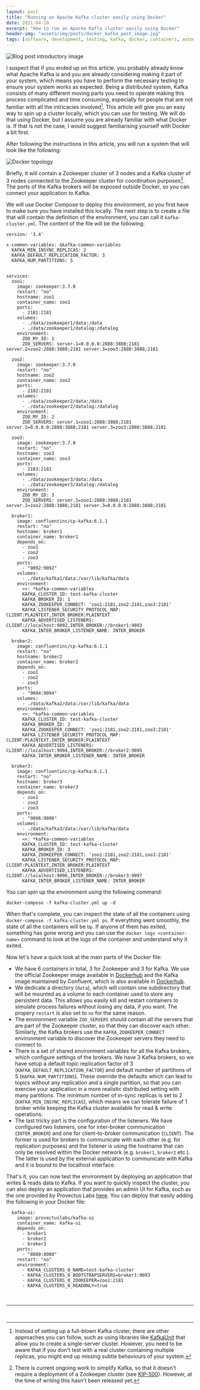 ```yaml
---
layout: post
title: "Running an Apache Kafka cluster easily using Docker"
date: 2021-04-20
excerpt: "How to run an Apache Kafla cluster easily using Docker"
header-img: "assets/img/posts/docker_kafka_post_image.jpg"
tags: [software, development, testing, kafka, docker, containers, automation]
---
```

  
![Blog post introductory image](../assets/img/posts/docker_kafka_post_image.jpg "Photo by frank mckenna on Unsplash")

I suspect that if you ended up on this article, you probably already know what Apache Kafka is and you are already considering making it part of your system, which means you have to perform the necessary testing to ensure your system works as expected. Being a distributed system, Kafka consists of many different moving parts you need to operate making this process complicated and time consuming, especially for people that are not familiar with all the intricacies involved[^stub_caveat]. This article will give you an easy way to spin up a cluster locally, which you can use for testing. We will do that using Docker, but I assume you are already familiar with what Docker is. If that is not the case, I would suggest familiarising yourself with Docker a bit first.

After following the instructions in this article, you will run a system that will look like the following:

![Docker topology](../assets/img/posts/kafka_docker_topology.png)

Briefly, it will contain a Zookeeper cluster of 3 nodes and a Kafka cluster of 3 nodes connected to the Zookeeper cluster for coordination purposes[^zookeeper]. The ports of the Kafka brokers will be exposed outside Docker, so you can connect your application to Kafka.

We will use Docker Compose to deploy this environment, so you first have to make sure you have installed this locally. The next step is to create a file that will contain the definition of the environment, you can call it `kafka-cluster.yml`. The content of the file will be the following:
```
version: '3.4'

x-common-variables: &kafka-common-variables
  KAFKA_MIN_INSYNC_REPLICAS: 2
  KAFKA_DEFAULT_REPLICATION_FACTOR: 3
  KAFKA_NUM_PARTITIONS: 5


services:
  zoo1:
    image: zookeeper:3.7.0
    restart: "no"
    hostname: zoo1
    container_name: zoo1
    ports:
      - 2181:2181
    volumes:
      - ./data/zookeeper1/data:/data
      - ./data/zookeeper1/datalog:/datalog
    environment:
      ZOO_MY_ID: 1
      ZOO_SERVERS: server.1=0.0.0.0:2888:3888;2181 server.2=zoo2:2888:3888;2181 server.3=zoo3:2888:3888;2181

  zoo2:
    image: zookeeper:3.7.0
    restart: "no"
    hostname: zoo2
    container_name: zoo2
    ports:
      - 2182:2181
    volumes:
      - ./data/zookeeper2/data:/data
      - ./data/zookeeper2/datalog:/datalog
    environment:
      ZOO_MY_ID: 2
      ZOO_SERVERS: server.1=zoo1:2888:3888;2181 server.2=0.0.0.0:2888:3888;2181 server.3=zoo3:2888:3888;2181

  zoo3:
    image: zookeeper:3.7.0
    restart: "no"
    hostname: zoo3
    container_name: zoo3
    ports:
      - 2183:2181
    volumes:
      - ./data/zookeeper3/data:/data
      - ./data/zookeeper3/datalog:/datalog
    environment:
      ZOO_MY_ID: 3
      ZOO_SERVERS: server.1=zoo1:2888:3888;2181 server.2=zoo2:2888:3888;2181 server.3=0.0.0.0:2888:3888;2181

  broker1:
    image: confluentinc/cp-kafka:6.1.1
    restart: "no"
    hostname: broker1
    container_name: broker1
    depends_on:
      - zoo1
      - zoo2
      - zoo3
    ports:
      - "9092:9092"
    volumes:
      - ./data/kafka1/data:/var/lib/kafka/data
    environment:
      <<: *kafka-common-variables
      KAFKA_CLUSTER_ID: test-kafka-cluster
      KAFKA_BROKER_ID: 1
      KAFKA_ZOOKEEPER_CONNECT: 'zoo1:2181,zoo2:2181,zoo3:2181'
      KAFKA_LISTENER_SECURITY_PROTOCOL_MAP: CLIENT:PLAINTEXT,INTER_BROKER:PLAINTEXT
      KAFKA_ADVERTISED_LISTENERS: CLIENT://localhost:9092,INTER_BROKER://broker1:9093
      KAFKA_INTER_BROKER_LISTENER_NAME: INTER_BROKER

  broker2:
    image: confluentinc/cp-kafka:6.1.1
    restart: "no"
    hostname: broker2
    container_name: broker2
    depends_on:
      - zoo1
      - zoo2
      - zoo3
    ports:
      - "9094:9094"
    volumes:
      - ./data/kafka2/data:/var/lib/kafka/data
    environment:
      <<: *kafka-common-variables
      KAFKA_CLUSTER_ID: test-kafka-cluster
      KAFKA_BROKER_ID: 2
      KAFKA_ZOOKEEPER_CONNECT: 'zoo1:2181,zoo2:2181,zoo3:2181'
      KAFKA_LISTENER_SECURITY_PROTOCOL_MAP: CLIENT:PLAINTEXT,INTER_BROKER:PLAINTEXT
      KAFKA_ADVERTISED_LISTENERS: CLIENT://localhost:9094,INTER_BROKER://broker2:9095
      KAFKA_INTER_BROKER_LISTENER_NAME: INTER_BROKER

  broker3:
    image: confluentinc/cp-kafka:6.1.1
    restart: "no"
    hostname: broker3
    container_name: broker3
    depends_on:
      - zoo1
      - zoo2
      - zoo3
    ports:
      - "9096:9096"
    volumes:
      - ./data/kafka3/data:/var/lib/kafka/data
    environment:
      <<: *kafka-common-variables
      KAFKA_CLUSTER_ID: test-kafka-cluster
      KAFKA_BROKER_ID: 3
      KAFKA_ZOOKEEPER_CONNECT: 'zoo1:2181,zoo2:2181,zoo3:2181'
      KAFKA_LISTENER_SECURITY_PROTOCOL_MAP: CLIENT:PLAINTEXT,INTER_BROKER:PLAINTEXT
      KAFKA_ADVERTISED_LISTENERS: CLIENT://localhost:9096,INTER_BROKER://broker3:9097
      KAFKA_INTER_BROKER_LISTENER_NAME: INTER_BROKER

```

You can spin up the environment using the following command:
```
docker-compose -f kafka-cluster.yml up -d
```

When that's complete, you can inspect the state of all the containers using `docker-compose -f kafka-cluster.yml ps`. If everything went smoothly, the state of all the containers will be `Up`. If anyone of them has exited, something has gone wrong and you can use the `docker logs <container-name>` command to look at the logs of the container and understand why it exited.

Now let's have a quick look at the main parts of the Docker file:

* We have 6 containers in total, 3 for Zookeeper and 3 for Kafka. We use the official Zookeeper image available in [Dockerhub](https://hub.docker.com/_/zookeeper) and the Kafka image maintained by Confluent, which is also available in [Dockerhub](https://hub.docker.com/r/confluentinc/cp-kafka).
* We dedicate a directory (`data`), which will contain one subdirectory that will be mounted as a volume to each container used to store any persistent data. This allows you easily kill and restart containers to simulate process failures without losing any data, if you want. The propery `restart` is also set to `no` for the same reason. 
* The environment variable `ZOO_SERVERS` should contain all the servers that are part of the Zookeeper cluster, so that they can discover each other. Similarly, the Kafka brokers use the `KAFKA_ZOOKEEPER_CONNECT` environment variable to discover the Zookeeper servers they need to connect to.
* There is a set of shared environment variables for all the Kafka brokers, which configure settings of the brokers. We have 3 Kafka brokers, so we have setup a default topic replication factor of 3 (`KAFKA_DEFAULT_REPLICATION_FACTOR`) and default number of partitions of 5 (`KAFKA_NUM_PARTITIONS`). These override the defaults which can lead to topics without any replication and a single partition, so that you can exercise your application in a more realistic distributed setting with many partitions. The minimum number of in-sync replicas is set to 2 (`KAFKA_MIN_INSYNC_REPLICAS`), which means we can tolerate failure of 1 broker while keeping the Kafka cluster available for read & write operations.
* The last tricky part is the configuration of the listeners. We have configured two listeners, one for inter-broker communication (`INTER_BROKER`) and one for client-to-broker communication (`CLIENT`). The former is used for brokers to communicate with each other (e.g. for replication purposes) and the listener is using the hostname that can only be resolved within the Docker network (e.g. `broker1`, `broker2` etc.). The latter is used by the external application to communicate with Kafka and it is bound to the localhost interface.

That's it, you can now test the environment by deploying an application that writes & reads data to Kafka. If you want to quickly inspect the cluster, you can also deploy an application that provides an admin UI for Kafka, such as the one provided by Provectus Labs [here](https://hub.docker.com/r/provectuslabs/kafka-ui). You can deploy that easily adding the following in your Docker file:

```
  kafka-ui:
    image: provectuslabs/kafka-ui
    container_name: kafka-ui
    depends_on:
      - broker1
      - broker2
      - broker3
    ports:
      - "8080:8080"
    restart: "no"
    environment:
      - KAFKA_CLUSTERS_0_NAME=test-kafka-cluster
      - KAFKA_CLUSTERS_0_BOOTSTRAPSERVERS=broker1:9093
      - KAFKA_CLUSTERS_0_ZOOKEEPER=zoo1:2181
      - KAFKA_CLUSTERS_0_READONLY=true
``` 

<br/>

-------------------------------------------------------

<br/>

[^stub_caveat]: Instead of setting up a full-blown Kafka cluster, there are other approaches you can follow, such as using libraries like [KafkaUnit](https://github.com/chbatey/kafka-unit) that allow you to create a single-server cluster. However, you need to be aware that if you don't test with a real cluster containing multiple replicas, you might end up missing subtle behaviours of your system.
[^zookeeper]: There is current ongoing work to simplify Kafka, so that it doesn't require a deployment of a Zookeeper cluster (see [KIP-500](https://cwiki.apache.org/confluence/display/KAFKA/KIP-500%3A+Replace+ZooKeeper+with+a+Self-Managed+Metadata+Quorum)). However, at the time of writing this hasn't been released yet.